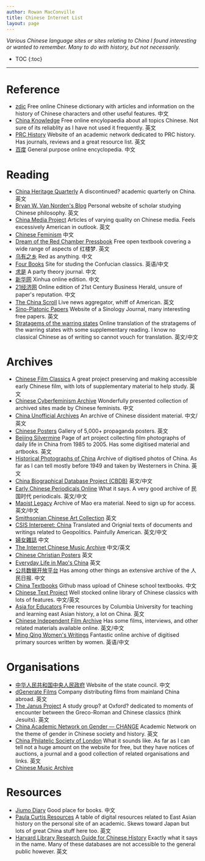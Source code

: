 ```yaml
---
author: Rowan MacConville
title: Chinese Internet List
layout: page
---
```

*Various Chinese language sites or sites relating to China I found interesting or wanted to remember. Many to do with history, but not necessarily.*
* TOC
{:toc}

---
# Reference
- [zdic](www.zdic.net) Free online Chinese dictionary with articles and information on the history of Chinese characters and other useful features. 中文
- [China Knowledge](www.chinaknowledge.de) Free online encylopaedia about all topics Chinese. Not sure of its reliablity as I have not used it frequently. 英文
- [PRC History](http://prchistory.org/) Website of an academic network dedicated to PRC history. Has journals, reviews and a great resource list. 英文
- [百度](https://baike.baidu.com/) General purpose online encyclopedia. 中文

# Reading
- [China Heritage Quarterly](http://chinaheritagequarterly.org/) A discontinued? academic quarterly on China. 英文
- [Bryan W. Van Norden's Blog](https://www.bryanvannorden.com/) Personal website of scholar studying Chinese philosophy. 英文
- [China Media Project](https://chinamediaproject.org/) Articles of varying quality on Chinese media. Feels excessively American in outlook. 英文 
- [Chinese Feminism](https://chinesefeminism.org/) 中文
- [Dream of the Red Chamber Pressbook](https://open.lib.umn.edu/redchamber/) Free open textbook covering a wide range of aspects of 红楼梦. 英文 
- [乌有之乡](https://www.wyzxwk.com/) Red as anything. 中文
- [Four Books](https://fourbooks.org/) Site for studing the Confucian classics. 英语/中文
- [求是](http://www.qstheory.cn/) A party theory journal. 中文
- [新华网](http://www.news.cn/) Xinhua online edition. 中文
- [21经济网](https://www.21jingji.com/) Online edition of 21st Century Business Herald, unsure of paper's reputation. 中文
- [The China Scroll](https://chinascroll.live/) Live news aggregator, whiff of American. 英文
- [Sino-Platonic Papers](https://www.sino-platonic.org/index.html) Website of a Sinology Journal, many interesting free papers. 英文
- [Stratagems of the warring states](https://warringstates.wixsite.com/warringstates) Online translation of the stratagems of the warring states with some supplementary reading. I know no classical Chinese as of writing so cannot vouch for translation. 英文/中文

# Archives
- [Chinese Film Classics](https://chinesefilmclassics.org/)  A great project preserving and making accessible early Chinese film, with lots of supplementary material to help study. 英文
- [Chinese Cyberfeminism Archive](https://chinese-cyberfeminism-archive.com/) Wonderfully presented collection of archived sites made by Chinese feminists. 中文
- [China Unofficial Archives](https://minjian-danganguan.org/s/china-unofficial/page/welcome) An archive of Chinese dissident material. 中文/英文
- [Chinese Posters](https://chineseposters.net/) Gallery of 5,000+ propaganda posters. 英文
- [Beijing Silvermine](https://www.beijingsilvermine.com) Page of art project collecting film photographs of daily life in China from 1985 to 2005. Has some digitised material and artbooks. 英文
- [Historical Photographs of China](https://hpcbristol.net/) Archive of digitised photos of China. As far as I can tell mostly before 1949 and taken by Westerners in China. 英文 
- [China Biographical Database Project (CBDB)](https://projects.iq.harvard.edu/cbdb) 英文/中文
- [Early Chinese Periodicals Online](https://ecpo.cats.uni-heidelberg.de/ecpo/) What it says. A very good archive of 民国时代 periodicals. 英文/中文
- [Maoist Legacy](https://maoistlegacy.de/) Archive of Mao era material. Need to sign up for access. 英文/中文
- [Smithsonian Chinese Art Collection](https://asia.si.edu/explore-art-culture/collections/collections-areas/chinese/) 英文
- [CSIS Interperet: China](https://interpret.csis.org/) Translated and Orignial texts of documents and writings related to Geopolitics. Painfully American. 英文/中文 
- [婦女雜誌](https://mhdb.mh.sinica.edu.tw/fnzz/index.php) 中文
- [The Internet Chinese Music Archive](http://www.ibiblio.org/chinese-music/html/chmus-history.html) 中文/英文
- [Chinese Christian Posters](http://ccposters.com/en/pg/home/) 英文
- [Everyday Life in Mao's China](https://everydaylifeinmaoistchina.org/) 英文
- [公共数据开放平台](https://cn.govopendata.com/) Has among other things an extensive archive of the 人民日报. 中文
- [China Textbooks](https://github.com/TapXWorld/ChinaTextbook/) Github mass upload of Chinese school textbooks. 中文
- [Chinese Text Project](https://ctext.org/shenjian/zh) Well stocked online library of Chinese classics with lots of features. 中文/英文
- [Asia for Educators](https://afe.easia.columbia.edu/) Free resources by Columbia University for teaching and learning east Asian history, a lot on China. 英文
- [Chinese Independent Film Archive](https://www.chinaindiefilm.org/) Has some films, interviews, and other related materials available online. 英文/中文
- [Ming Qing Women's Writings](https://digital.library.mcgill.ca/mingqing/english/index.php) Fantastic online archive of digitised primary sources written by women. 英语/中文
# Organisations
- [中华人民共和国中央人民政府](https://www.gov.cn/) Website of the state council. 中文
- [dGenerate Films](https://www.dgeneratefilms.com/) Company distributing films from mainland China abroad. 英文
- [The Janus Project](https://janus-project.org/) A study group? at Oxford? dedicated to moments of encounter between the Greco-Roman and Chinese classics (think Jesuits). 英文
- [China Academic Network on Gender — CHANGE](https://change.hypotheses.org/) Academic Network on the theme of gender in Chinese society and history. 英文
- [China Philatelic Society of London](http://www.cpsl.org.uk/) What it sounds like. As far as I can tell not a huge amount on the website for free, but they have notices of auctions, a journal and a good collection of related organisations and links. 英文
- [Chinese Music Archive](https://chinesemusicarchive.com/en_us/)

# Resources
- [Jiumo Diary](https://www.jiumodiary.com/) Good place for books. 中文
- [Paula Curtis Resources](http://prcurtis.com/DH/resources/) A table of digital resources related to East Asian history on the personal site of an academic. Skews toward Japan but lots of great China stuff here too. 英文
- [Harvard Library Research Guide for Chinese History](https://guides.library.harvard.edu/c.php?g=310134) Exactly what it says in the name. Many of these databases are not accessible to the general public however. 英文 

